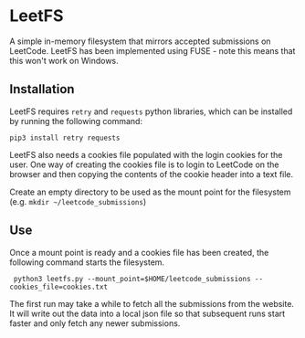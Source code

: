 # LeetFS

A simple in-memory filesystem that mirrors accepted submissions on LeetCode.
LeetFS has been implemented using FUSE - note this means that this won't work on Windows.

## Installation

LeetFS requires `retry` and `requests` python libraries, which can be installed by running the following command:
```
pip3 install retry requests
```

LeetFS also needs a cookies file populated with the login cookies for the user. One way of creating the cookies file is to login to LeetCode on the browser and then copying the contents of the cookie header into a text file.

Create an empty directory to be used as the mount point for the filesystem (e.g. `mkdir ~/leetcode_submissions`)

## Use

Once a mount point is ready and a cookies file has been created, the following command starts the filesystem.

```
 python3 leetfs.py --mount_point=$HOME/leetcode_submissions --cookies_file=cookies.txt
```

The first run may take a while to fetch all the submissions from the website. It will write out the data into a local json file so that subsequent runs start faster and only fetch any newer submissions.
